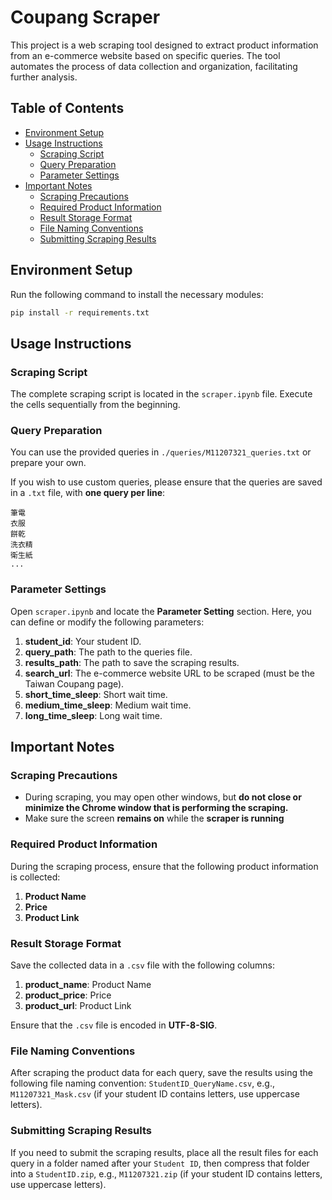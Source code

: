 # Coupang Scraper

This project is a web scraping tool designed to extract product information from an e-commerce website based on specific queries. The tool automates the process of data collection and organization, facilitating further analysis.

## Table of Contents

- [Environment Setup](#environment-setup)
- [Usage Instructions](#usage-instructions)
  - [Scraping Script](#scraping-script)
  - [Query Preparation](#query-preparation)
  - [Parameter Settings](#parameter-settings)
- [Important Notes](#important-notes)
  - [Scraping Precautions](#scraping-precautions)
  - [Required Product Information](#required-product-information)
  - [Result Storage Format](#result-storage-format)
  - [File Naming Conventions](#file-naming-conventions)
  - [Submitting Scraping Results](#submitting-scraping-results)

## Environment Setup

Run the following command to install the necessary modules:

```bash
pip install -r requirements.txt
```

## Usage Instructions

### Scraping Script

The complete scraping script is located in the `scraper.ipynb` file. Execute the cells sequentially from the beginning.

### Query Preparation

You can use the provided queries in `./queries/M11207321_queries.txt` or prepare your own.

If you wish to use custom queries, please ensure that the queries are saved in a `.txt` file, with **one query per line**:

```
筆電
衣服
餅乾
洗衣精
衛生紙
...
```

### Parameter Settings

Open `scraper.ipynb` and locate the **Parameter Setting** section. Here, you can define or modify the following parameters:

1. **student_id**: Your student ID.
2. **query_path**: The path to the queries file.
3. **results_path**: The path to save the scraping results.
4. **search_url**: The e-commerce website URL to be scraped (must be the Taiwan Coupang page).
5. **short_time_sleep**: Short wait time.
6. **medium_time_sleep**: Medium wait time.
7. **long_time_sleep**: Long wait time.

## Important Notes

### Scraping Precautions
- During scraping, you may open other windows, but **do not close or minimize the Chrome window that is performing the scraping.**
- Make sure the screen **remains on** while the **scraper is running**

### Required Product Information

During the scraping process, ensure that the following product information is collected:

1. **Product Name**
2. **Price**
3. **Product Link**

### Result Storage Format

Save the collected data in a `.csv` file with the following columns:

1. **product_name**: Product Name
2. **product_price**: Price
3. **product_url**: Product Link

Ensure that the `.csv` file is encoded in **UTF-8-SIG**.

### File Naming Conventions

After scraping the product data for each query, save the results using the following file naming convention: `StudentID_QueryName.csv`, e.g., `M11207321_Mask.csv` (if your student ID contains letters, use uppercase letters).

### Submitting Scraping Results

If you need to submit the scraping results, place all the result files for each query in a folder named after your `Student ID`, then compress that folder into a `StudentID.zip`, e.g., `M11207321.zip` (if your student ID contains letters, use uppercase letters).
